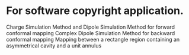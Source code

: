 # For software copyright application.

Charge Simulation Method and Dipole Simulation Method for forward conformal mapping
Complex Dipole Simulation Method for backward conformal mapping
Mapping between a rectangle region containing an asymmetrical cavity and a unit annulus
